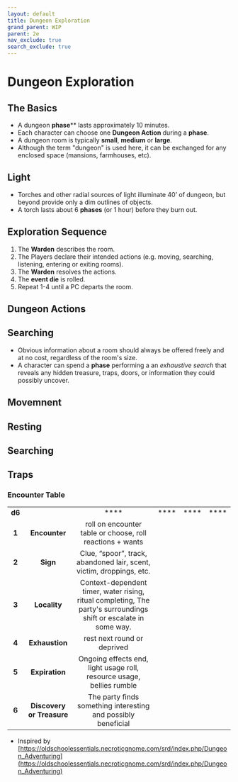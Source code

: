 ```yaml
---
layout: default
title: Dungeon Exploration
grand_parent: WIP
parent: 2e
nav_exclude: true
search_exclude: true
---
```


# Dungeon Exploration

## The Basics
- A dungeon **phase**** lasts approximately 10 minutes.
- Each character can choose one **Dungeon Action** during a **phase**.
- A dungeon room is typically **small**, **medium** or **large**. 
- Although the term "dungeon" is used here, it can be exchanged for any enclosed space (mansions, farmhouses, etc).

## Light
- Torches and other radial sources of light illuminate 40’ of dungeon, but beyond provide only a dim outlines of objects. 
- A torch lasts about 6 **phases** (or 1 hour) before they burn out.

## Exploration Sequence
1. The **Warden** describes the room.
2. The Players declare their intended actions (e.g. moving, searching, listening, entering or exiting rooms).
3. The **Warden** resolves the actions.
4. The **event die** is rolled.
5. Repeat 1-4 until a PC departs the room.

## Dungeon Actions

## Searching
- Obvious information about a room should always be offered freely and at no cost, regardless of the room's size.
- A character can spend a **phase** performing a an _exhaustive search_ that reveals any hidden treasure, traps, doors, or information they could possibly uncover. 

## Movemnent

## Resting

## Searching

## Traps


### Encounter Table

|        |                           |                                                              |      |      |      |
| :----: | :-----------------------: | :----------------------------------------------------------: | :--: | :--: | :--: |
| **d6** |                           |                             ****                             | **** | **** | **** |
| **1**  |       **Encounter**       |  roll on encounter table or choose, roll reactions + wants   |      |      |      |
| **2**  |         **Sign**          | Clue, “spoor”, track, abandoned lair, scent, victim, droppings, etc. |      |      |      |
| **3**  |       **Locality**        | Context-dependent timer, water rising, ritual completing, The party's surroundings shift or escalate in some way. |      |      |      |
| **4**  |      **Exhaustion**       |                 rest next round or deprived                  |      |      |      |
| **5**  |      **Expiration**       | Ongoing effects end, light usage roll, resource usage, bellies rumble |      |      |      |
| **6**  | **Discovery or Treasure** | The party finds something interesting and possibly beneficial |      |      |      |


- Inspired by [https://oldschoolessentials.necroticgnome.com/srd/index.php/Dungeon_Adventuring](https://oldschoolessentials.necroticgnome.com/srd/index.php/Dungeon_Adventuring)